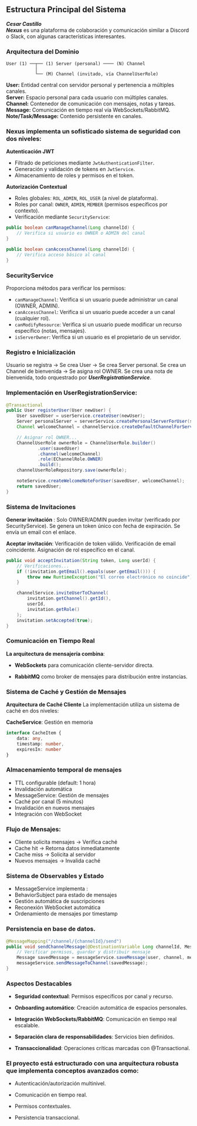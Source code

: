 ## Estructura Principal del Sistema
***Cesar Castillo***       
***Nexus*** es una plataforma de colaboración y comunicación similar a Discord o Slack, con algunas características interesantes.

### Arquitectura del Dominio

    User (1) ──┬── (1) Server (personal) ──── (N) Channel
               │
               └── (M) Channel (invitado, vía ChannelUserRole)

**User:** Entidad central con servidor personal y pertenencia a múltiples canales.  
**Server:** Espacio personal para cada usuario con múltiples canales.  
**Channel:** Contenedor de comunicación con mensajes, notas y tareas.  
**Message:** Comunicación en tiempo real vía WebSockets/RabbitMQ.  
**Note/Task/Message:** Contenido persistente en canales.

### Nexus implementa un sofisticado sistema de seguridad con dos niveles:

**Autenticación JWT**
- Filtrado de peticiones mediante `JwtAuthenticationFilter`.
- Generación y validación de tokens en `JwtService`.
- Almacenamiento de roles y permisos en el token.

**Autorización Contextual**
- Roles globales: `ROL_ADMIN`, `ROL_USER` (a nivel de plataforma).
- Roles por canal: `OWNER`, `ADMIN`, `MEMBER` (permisos específicos por contexto).
- Verificación mediante `SecurityService`:

```java
public boolean canManageChannel(Long channelId) {
    // Verifica si usuario es OWNER o ADMIN del canal
}

public boolean canAccessChannel(Long channelId) {
    // Verifica acceso básico al canal
}

```
### **SecurityService**
Proporciona métodos para verificar los permisos:
- `canManageChannel`: Verifica si un usuario puede administrar un canal (OWNER, ADMIN).
- `canAccessChannel`: Verifica si un usuario puede acceder a un canal (cualquier rol).
- `canModifyResource`: Verifica si un usuario puede modificar un recurso específico (notas, mensajes).
- `isServerOwner`: Verifica si un usuario es el propietario de un servidor.


### Registro e Inicialización
Usuario se registra → Se crea User → Se crea Server personal. Se crea un Channel de bienvenida → Se asigna rol OWNER.
Se crea una nota de bienvenida,
todo orquestrado por ***UserRegistrationService***.

###  Implementación en UserRegistrationService:

```java
@Transactional
public User registerUser(User newUser) {
    User savedUser = userService.createUser(newUser);
    Server personalServer = serverService.createPersonalServerForUser(savedUser);
    Channel welcomeChannel = channelService.createDefaultChannelForServer(personalServer);

    // Asignar rol OWNER...
    ChannelUserRole ownerRole = ChannelUserRole.builder()
            .user(savedUser)
            .channel(welcomeChannel)
            .role(EChannelRole.OWNER)
            .build();
    channelUserRoleRepository.save(ownerRole);

    noteService.createWelcomeNoteForUser(savedUser, welcomeChannel);
    return savedUser;
}
```

### Sistema de Invitaciones

**Generar invitación** :
Solo OWNER/ADMIN pueden invitar (verificado por SecurityService).
Se genera un token único con fecha de expiración. Se envía un email con el enlace.

**Aceptar invitación**: Verificación de token válido. Verificación de email coincidente. Asignación de rol específico en el canal.

```java
public void acceptInvitation(String token, Long userId) {
    // Verificaciones...
    if (!invitation.getEmail().equals(user.getEmail())) {
        throw new RuntimeException("El correo electrónico no coincide");
    }

    channelService.inviteUserToChannel(
        invitation.getChannel().getId(),
        userId,
        invitation.getRole()
    );
    invitation.setAccepted(true);
}
```
### Comunicación en Tiempo Real

**La arquitectura de mensajería combina**:

- **WebSockets** para comunicación cliente-servidor directa.

- **RabbitMQ** como broker de mensajes para distribución entre instancias.

### Sistema de Caché y Gestión de Mensajes

**Arquitectura de Caché Cliente**
La implementación utiliza un sistema de caché en dos niveles:

**CacheService**: Gestión en memoria
```typescript
interface CacheItem {
    data: any,
    timestamp: number,
    expiresIn: number
}
```
### Almacenamiento temporal de mensajes ###
- TTL configurable (default: 1 hora)
- Invalidación automática
- MessageService: Gestión de mensajes
- Caché por canal (5 minutos)
- Invalidación en nuevos mensajes
- Integración con WebSocket

### Flujo de Mensajes:

- Cliente solicita mensajes → Verifica caché
- Cache hit → Retorna datos inmediatamente
- Cache miss → Solicita al servidor
- Nuevos mensajes → Invalida caché

### Sistema de Observables y Estado

- MessageService implementa :
- BehaviorSubject para estado de mensajes
- Gestión automática de suscripciones
- Reconexión WebSocket automática
- Ordenamiento de mensajes por timestamp


### Persistencia en base de datos.

````java
@MessageMapping("/channel/{channelId}/send")
public void sendChannelMessage(@DestinationVariable Long channelId, MessageDTO messageDTO) {
    // Verificar permisos, guardar y distribuir mensaje
    Message savedMessage = messageService.saveMessage(user, channel, messageDTO.getContent());
    messageService.sendMessageToChannel(savedMessage);
}
````
### Aspectos Destacables
- **Seguridad contextual**: Permisos específicos por canal y recurso.

- **Onboarding automático**: Creación automática de espacios personales.

- **Integración WebSockets/RabbitMQ**: Comunicación en tiempo real escalable.

- **Separación clara de responsabilidades**: Servicios bien definidos.

- **Transaccionalidad**: Operaciones críticas marcadas con @Transactional.

### El proyecto está estructurado con una arquitectura robusta que implementa conceptos avanzados como:

- Autenticación/autorización multinivel.

- Comunicación en tiempo real.

- Permisos contextuales.

- Persistencia transaccional.
